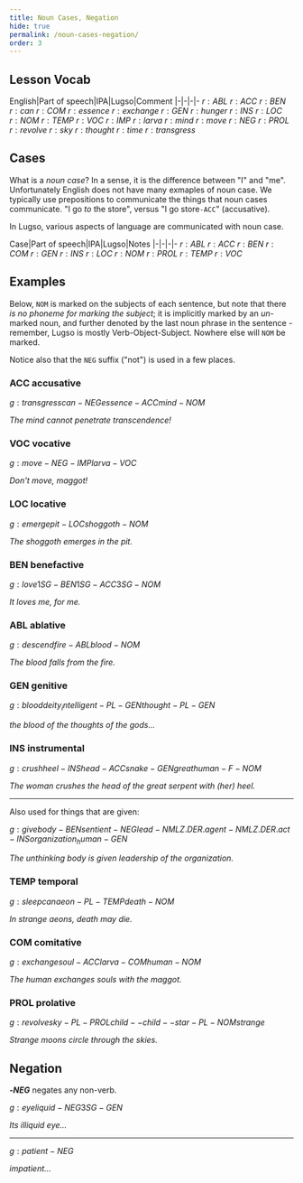 ```yaml
---
title: Noun Cases, Negation
hide: true
permalink: /noun-cases-negation/
order: 3
---
```


## Lesson Vocab

English|Part of speech|IPA|Lugso|Comment
|-|-|-|-
${r: ABL}$
${r: ACC}$
${r: BEN}$
${r: can}$
${r: COM}$
${r: essence}$
${r: exchange}$
${r: GEN}$
${r: hunger}$
${r: INS}$
${r: LOC}$
${r: NOM}$
${r: TEMP}$
${r: VOC}$
${r: IMP}$
${r: larva}$
${r: mind}$
${r: move}$
${r: NEG}$
${r: PROL}$
${r: revolve}$
${r: sky}$
${r: thought}$
${r: time}$
${r: transgress}$

## Cases

What is a _noun case_? In a sense, it is the difference between "I" and "me". Unfortunately English does not have many exmaples of noun case. We typically use prepositions to communicate the things that noun cases communicate. "I go _to_ the store", versus "I go store`-ACC`" (accusative).

In Lugso, various aspects of language are communicated with noun case.

Case|Part of speech|IPA|Lugso|Notes
|-|-|-|-
${r: ABL}$
${r: ACC}$
${r: BEN}$
${r: COM}$
${r: GEN}$
${r: INS}$
${r: LOC}$
${r: NOM}$
${r: PROL}$
${r: TEMP}$
${r: VOC}$

## Examples

Below, `NOM` is marked on the subjects of each sentence, but note that there _is no phoneme for marking the subject_; it is implicitly marked by an _un_-marked noun, and further denoted by the last noun phrase in the sentence - remember, Lugso is mostly Verb-Object-Subject. Nowhere else will `NOM` be marked.

Notice also that the `NEG` suffix ("not") is used in a few places.

### ACC accusative

${g: transgress can-NEG essence-ACC mind-NOM}$

_The mind cannot penetrate transcendence!_

### VOC vocative

${g: move-NEG-IMP larva-VOC}$

_Don't move, maggot!_

### LOC locative

${g: emerge pit-LOC shoggoth-NOM}$

_The shoggoth emerges in the pit._

### BEN benefactive

${g: love 1SG-BEN 1SG-ACC 3SG-NOM}$

_It loves me, for me._

### ABL ablative

${g: descend fire-ABL blood-NOM}$

_The blood falls from the fire._

### GEN genitive

${g: blood deity_intelligent-PL-GEN thought-PL-GEN}$

_the blood of the thoughts of the gods..._

### INS instrumental

${g: crush heel-INS head-ACC snake-GEN great human-F-NOM}$

_The woman crushes the head of the great serpent with (her) heel._

---

Also used for things that are given:

${g: give body-BEN sentient-NEG lead-NMLZ.DER.agent-NMLZ.DER.act-INS organization_human-GEN}$

_The unthinking body is given leadership of the organization._

### TEMP temporal

${g: sleep can aeon-PL-TEMP death-NOM}$

_In strange aeons, death may die._

### COM comitative

${g: exchange soul-ACC larva-COM human-NOM}$

_The human exchanges souls with the maggot._

### PROL prolative

${g: revolve sky-PL-PROL child--child--star-PL-NOM strange}$

_Strange moons circle through the skies._

## Negation

**-${NEG}$** negates any non-verb.

${g: eye liquid-NEG 3SG-GEN}$

_Its illiquid eye..._

---

${g: patient-NEG}$

_impatient..._
